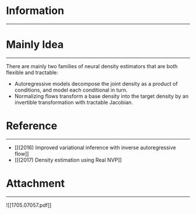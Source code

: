 # Information
---


# Mainly Idea
---
There are mainly two families of neural density estimators that are both flexible and tractable:
- Autoregressive models decompose the joint density as a product of conditions, and model each conditional in turn.
- Normalizing flows transform a base density into the target density by an invertible transformation with tractable Jacobian.

# Reference
---
- [[(2016) Improved variational inference with inverse autoregressive flow]]
- [[(2017) Density estimation using Real NVP]]

# Attachment
---
![[1705.07057.pdf]]